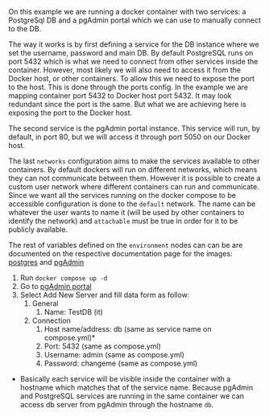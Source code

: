 On this example we are running a docker container with two services: a PostgreSql DB and a pgAdmin portal which we can use to manually connect to the DB.

The way it works is by first defining a service for the DB instance where we set the username, password and main DB. By default PostgreSQL runs on port 5432 which is what we need to connect from other services inside the container. However, most likely we will also need to access it from the Docker host, or other containers. To allow this we need to expose the port to the host. This is done through the ports config. In the example we are mapping container port 5432 to Docker host port 5432. It may look redundant since the port is the same. But what we are achieving here is exposing the port to the Docker host. 

The second service is the pgAdmin portal instance. This service will run, by default, in port 80, but we will access it through port 5050 on our Docker host.

The last `networks` configuration aims to make the services available to other containers. By default dockers will run on different networks, which means they can not communicate between them. However it is possible to create a custom user network where different containers can run and communicate. Since we want all the services running on the docker compose to be accessible configuration is done to the `default` network. The name can be whatever the user wants to name it (will be used by other containers to identify the network) and `attachable` must be true in order for it to be publicly available.

The rest of variables defined on the `environment` nodes can can be are documented on the respective documentation page for the images: [postgres](https://hub.docker.com/_/postgres/) and [pgAdmin](https://www.pgadmin.org/docs/pgadmin4/latest/container_deployment.html)

1. Run `docker compose up -d`
2. Go to [pgAdmin portal](http://localhost:5050/)
3. Select Add New Server and fill data form as follow:
   1. General
      1. Name: TestDB (it)
   2. Connection
      1. Host name/address: db (same as service name on compose.yml)*
      2. Port: 5432 (same as compose.yml)
      3. Username: admin (same as compose.yml)
      4. Password: changeme (same as compose.yml)

* Basically each service will be visible inside the container with a hostname which matches that of the service name. Because pgAdmin and PostgreSQL services are running in the same container we can access db server from pgAdmin through the hostname `db`.